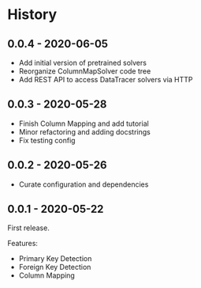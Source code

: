 # History

## 0.0.4 - 2020-06-05

* Add initial version of pretrained solvers
* Reorganize ColumnMapSolver code tree
* Add REST API to access DataTracer solvers via HTTP

## 0.0.3 - 2020-05-28

* Finish Column Mapping and add tutorial
* Minor refactoring and adding docstrings
* Fix testing config

## 0.0.2 - 2020-05-26

* Curate configuration and dependencies

## 0.0.1 - 2020-05-22

First release.

Features:

* Primary Key Detection
* Foreign Key Detection
* Column Mapping
